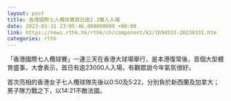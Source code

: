 ```yaml
---
layout: post
title: 香港國際七人欖球賽首日逾2.3萬人入場
date: 2023-03-31 23:05:46.000000000 +08:00
link: https://news.rthk.hk/rthk/ch/component/k2/1694553-20230331.htm
categories: rthk
---
```


「香港國際七人欖球賽」一連三天在香港大球場舉行，是本港復常後，首個大型體育盛事，大會表示，首日有逾23000人入場，有觀眾說今年氣氛很好。

首次亮相的香港女子七人欖球隊先後以0:50及5:22，分別負於新西蘭及加拿大；男子隊力戰之下，以14:21不敵法國。
